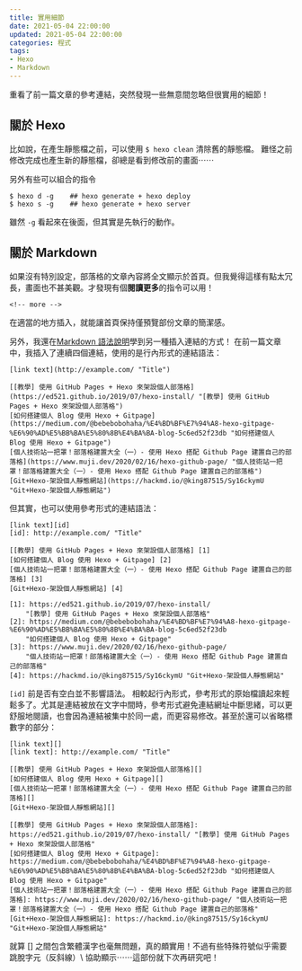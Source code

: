 ```yaml
---
title: 實用細節
date: 2021-05-04 22:00:00
updated: 2021-05-04 22:00:00
categories: 程式
tags: 
- Hexo
- Markdown
---
```


重看了前一篇文章的參考連結，突然發現一些無意間忽略但很實用的細節！

## 關於 Hexo
比如說，在產生靜態檔之前，可以使用 `$ hexo clean` 清除舊的靜態檔。
難怪之前修改完成也產生新的靜態檔，卻總是看到修改前的畫面⋯⋯
<!-- more -->

另外有些可以組合的指令

    $ hexo d -g    ## hexo generate + hexo deploy
    $ hexo s -g    ## hexo generate + hexo server

雖然 `-g` 看起來在後面，但其實是先執行的動作。

## 關於 Markdown
如果沒有特別設定，部落格的文章內容將全文顯示於首頁。但我覺得這樣有點太冗長，畫面也不甚美觀。才發現有個**閱讀更多**的指令可以用！

    <!-- more -->

在適當的地方插入，就能讓首頁保持僅預覽部份文章的簡潔感。

另外，我還在[Markdown 語法說明][]學到另一種插入連結的方式！
在前一篇文章中，我插入了連續四個連結，使用的是行內形式的連結語法：

    [link text](http://example.com/ "Title")

    [[教學] 使用 GitHub Pages + Hexo 來架設個人部落格](https://ed521.github.io/2019/07/hexo-install/ "[教學] 使用 GitHub Pages + Hexo 來架設個人部落格")
    [如何搭建個人 Blog 使用 Hexo + Gitpage](https://medium.com/@bebebobohaha/%E4%BD%BF%E7%94%A8-hexo-gitpage-%E6%90%AD%E5%BB%BA%E5%80%8B%E4%BA%BA-blog-5c6ed52f23db "如何搭建個人 Blog 使用 Hexo + Gitpage")
    [個人技術站一把罩！部落格建置大全（一）- 使用 Hexo 搭配 Github Page 建置自己的部落格](https://www.muji.dev/2020/02/16/hexo-github-page/ "個人技術站一把罩！部落格建置大全（一）- 使用 Hexo 搭配 Github Page 建置自己的部落格")
    [Git+Hexo-架設個人靜態網站](https://hackmd.io/@king87515/Sy16ckymU "Git+Hexo-架設個人靜態網站")

但其實，也可以使用參考形式的連結語法：

    [link text][id]
    [id]: http://example.com/ "Title"

    [[教學] 使用 GitHub Pages + Hexo 來架設個人部落格] [1]
    [如何搭建個人 Blog 使用 Hexo + Gitpage] [2]
    [個人技術站一把罩！部落格建置大全（一）- 使用 Hexo 搭配 Github Page 建置自己的部落格] [3]
    [Git+Hexo-架設個人靜態網站] [4]

    [1]: https://ed521.github.io/2019/07/hexo-install/
        "[教學] 使用 GitHub Pages + Hexo 來架設個人部落格"
    [2]: https://medium.com/@bebebobohaha/%E4%BD%BF%E7%94%A8-hexo-gitpage-%E6%90%AD%E5%BB%BA%E5%80%8B%E4%BA%BA-blog-5c6ed52f23db
        "如何搭建個人 Blog 使用 Hexo + Gitpage"
    [3]: https://www.muji.dev/2020/02/16/hexo-github-page/
        "個人技術站一把罩！部落格建置大全（一）- 使用 Hexo 搭配 Github Page 建置自己的部落格"
    [4]: https://hackmd.io/@king87515/Sy16ckymU "Git+Hexo-架設個人靜態網站"

`[id]` 前是否有空白並不影響語法。
相較起行內形式，參考形式的原始檔讀起來輕鬆多了。尤其是連結被放在文字中間時，參考形式避免連結網址中斷思緒，可以更舒服地閱讀，也會因為連結被集中於同一處，而更容易修改。甚至於還可以省略標數字的部分：

    [link text][]
    [link text]: http://example.com/ "Title"

    [[教學] 使用 GitHub Pages + Hexo 來架設個人部落格][]
    [如何搭建個人 Blog 使用 Hexo + Gitpage][]
    [個人技術站一把罩！部落格建置大全（一）- 使用 Hexo 搭配 Github Page 建置自己的部落格][]
    [Git+Hexo-架設個人靜態網站][]

    [[教學] 使用 GitHub Pages + Hexo 來架設個人部落格]: https://ed521.github.io/2019/07/hexo-install/ "[教學] 使用 GitHub Pages + Hexo 來架設個人部落格"
    [如何搭建個人 Blog 使用 Hexo + Gitpage]: https://medium.com/@bebebobohaha/%E4%BD%BF%E7%94%A8-hexo-gitpage-%E6%90%AD%E5%BB%BA%E5%80%8B%E4%BA%BA-blog-5c6ed52f23db "如何搭建個人 Blog 使用 Hexo + Gitpage"
    [個人技術站一把罩！部落格建置大全（一）- 使用 Hexo 搭配 Github Page 建置自己的部落格]: https://www.muji.dev/2020/02/16/hexo-github-page/ "個人技術站一把罩！部落格建置大全（一）- 使用 Hexo 搭配 Github Page 建置自己的部落格"
    [Git+Hexo-架設個人靜態網站]: https://hackmd.io/@king87515/Sy16ckymU "Git+Hexo-架設個人靜態網站"

就算 \[\] 之間包含繁體漢字也毫無問題，真的頗實用！不過有些特殊符號似乎需要跳脫字元（反斜線）\\ 協助顯示⋯⋯這部份就下次再研究吧！


[Markdown 語法說明]: https://markdown.tw/ "Markdown 語法說明"
